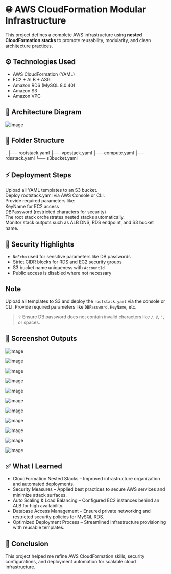 # 🌐 AWS CloudFormation Modular Infrastructure

This project defines a complete AWS infrastructure using **nested CloudFormation stacks** to promote reusability, modularity, and clean architecture practices.


## ⚙️ Technologies Used

- AWS CloudFormation (YAML)
- EC2 + ALB + ASG
- Amazon RDS (MySQL 8.0.40)
- Amazon S3
- Amazon VPC


## 📌 Architecture Diagram

![image](https://github.com/user-attachments/assets/754de7a7-f9bd-4185-8431-8bf06cafa11a)



## 📁 Folder Structure
. ├── rootstack.yaml ├── vpcstack.yaml ├── compute.yaml ├── rdsstack.yaml └── s3bucket.yaml 


## ⚡ Deployment Steps  

Upload all YAML templates to an S3 bucket.  
Deploy rootstack.yaml via AWS Console or CLI.  
Provide required parameters like:  
  KeyName for EC2 access  
  DBPassword (restricted characters for security)  
The root stack orchestrates nested stacks automatically.  
Monitor stack outputs such as ALB DNS, RDS endpoint, and S3 bucket name.  






## 🔐 Security Highlights

- `NoEcho` used for sensitive parameters like DB passwords
- Strict CIDR blocks for RDS and EC2 security groups
- S3 bucket name uniqueness with `AccountId`
- Public access is disabled where not necessary



## Note 

Upload all templates to S3 and deploy the `rootstack.yaml` via the console or CLI. Provide required parameters like `DBPassword`, `KeyName`, etc.

> 💡 Ensure DB password does not contain invalid characters like `/`, `@`, `"`, or spaces.



## 📸 Screenshot Outputs


![image](https://github.com/user-attachments/assets/d90a8907-a8cd-4a89-aae2-a95b8c8cf140)



![image](https://github.com/user-attachments/assets/b1f3a1d7-d4b7-495a-bfb5-6f9a55613e39)



![image](https://github.com/user-attachments/assets/1d520742-0474-41b4-b13e-aabebe44da29)




![image](https://github.com/user-attachments/assets/2630099b-782a-4739-9e39-c2aa774fc03b)




![image](https://github.com/user-attachments/assets/5c474807-01c3-4d51-aa1b-608415101153)




![image](https://github.com/user-attachments/assets/c2c2b57f-d6ce-4347-ad74-852010d1fe28)




![image](https://github.com/user-attachments/assets/0cd3ad9d-91de-40c6-b10a-604fce6ceb2a)



![image](https://github.com/user-attachments/assets/a4727aac-2219-4a86-8588-2df15c2238db)





![image](https://github.com/user-attachments/assets/dc01d82b-22f0-45b0-b601-361767e45ed3)




![image](https://github.com/user-attachments/assets/3a238a96-b3c7-49f7-a7df-88065b33050c)




![image](https://github.com/user-attachments/assets/015b3feb-3d02-418c-93c6-c6dc33f8d500)



## ✅ What I Learned  
- CloudFormation Nested Stacks – Improved infrastructure organization and automated deployments.  
- Security Measures – Applied best practices to secure AWS services and minimize attack surfaces.  
- Auto Scaling & Load Balancing – Configured EC2 instances behind an ALB for high availability.  
- Database Access Management – Ensured private networking and restricted security policies for MySQL RDS.  
- Optimized Deployment Process – Streamlined infrastructure provisioning with reusable templates.  


## 📌 Conclusion  
This project helped me refine AWS CloudFormation skills, security configurations, and deployment automation for scalable cloud infrastructure.  
